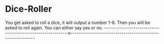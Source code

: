 # Dice-Roller
You get asked to roll a dice, it will output a number 1-6. Then you will be asked to roll again. You can either say yes or no.
------------------------------------------------------------x------------------------------------------------------------ 
